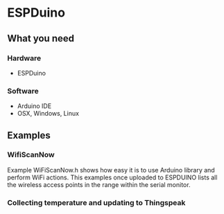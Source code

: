 # ESPDuino

## What you need

### Hardware
* ESPDuino

### Software
* Arduino IDE
* OSX, Windows, Linux

## Examples
### WifiScanNow
Example WiFiScanNow.h shows how easy it is to use Arduino library and perform WiFi actions. This examples once uploaded to ESPDUINO lists all the wireless access points in the range within the serial monitor.

### Collecting temperature and updating to Thingspeak



